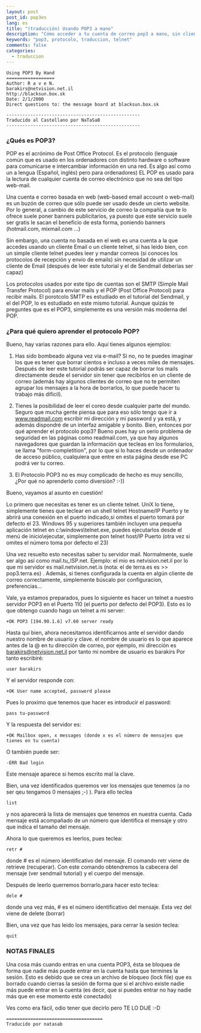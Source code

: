 ```yaml
---
layout: post
post_id: pop3es
lang: es
title: "(traducción) Usando POP3 a mano"
description: "Cómo acceder a tu cuenta de correo pop3 a mano, sin cliente de correo"
keywords: "pop3, protocolo, traduccion, telnet"
comments: false
categories: 
  - traduccion
---
```



    Using POP3 By Hand
    ==================
    Author: R a v e N.
    barakirs@netvision.net.il
    http://blacksun.box.sk
    Date: 2/1/2000
    Direct questions to: the message board at blacksun.box.sk

    --------------------------------------------------
    Traducido al Castellano por NaTaSaB
    --------------------------------------------------
    
### ¿Qués es POP3?

POP es el acrónimo de Post Office Protocol. Es el protocolo (lenguaje común que es usado en los ordenadores con distinto hardware o software para comunicarse e intercambiar información en una red. Es algo así como un a lengua (Español, inglés) pero para ordenadores) EL POP es usado para la lectura de cualquier cuenta de correo electrónico que no sea del tipo web-mail. 

Una cuenta e correo basada en web (web-based email account o web-mail) es un buzón de correo que sólo puede ser usado desde un cierto website. Por lo general, a cambio de este servicio de correo la compañía que te lo ofrece suele poner banners publicitarios, ya puesto que este servicio  suele ser gratis le sacan el beneficio de esta forma, poniendo banners (hotmail.com, mixmail.com ...)

Sin embargo, una cuenta no basada en el web es una cuenta a la que accedes usando un cliente Email o un cliente telnet, si has leido bien, con un simple cliente telnet puedes leer y mandar correos (si conoces los protocolos de recepción y envio de emails) sin necesidad de utilizar un cliente de Email (después de leer este tutorial y el de Sendmail deberías ser capaz) 

Los protocolos usados por este tipo de cuentas son el SMTP (Simple Mail Transfer Protocol) para enviar mails y el POP (Post Office Protocol) para recibir mails. El porotcolo SMTP es estudiado en el tutorial del Sendmail, y el del POP, lo es estudiado en este mismo tutorial. Aunque quizás te preguntes que es el POP3, simplemente es una versión más moderna del POP.

### ¿Para qué quiero aprender el protocolo POP?

Bueno, hay varias razones para ello. Aquí tienes algunos ejemplos:

1. Has sido bombeado alguna vez via e-mail? Si no, no te puedes imaginar los que es tener que borrar cientos  e incluso a veces miles de mensajes. Después de leer este tutorial podrás ser capaz de borrar los mails directamente desde el servidor sin tener que recibirlos en un cliente de correo (además hay algunos clientes de correo que no te permiten agrupar los mensajes a la hora de borrarlos, lo que puede hacer tu trabajo más dificil).

2. Tienes la posibilidad de leer el coreo desde cualquier parte del mundo. Seguro que mucha gente piensa que para eso sólo tengo que ir a www.readmail.com escribir mi dirección y mi password y ya está, y además dispondré de un interfaz amigable y bonito. Bien, entonces por qué aprender el protocolo pop3? Bueno pues hay un serio problema de seguridad en las páginas como readmail.com, ya que hay algunos navegadores que guardan la información que tecleas en los formularios, se llama "form-completition", por lo que si lo haces desde un ordenador de acceso público, cualquiera que entre en esta página desde ese PC podrá ver tu correo. 

3. El Protocolo POP3 no es muy complicado de hecho es muy sencillo, ¿Por qué no aprenderlo como diversión?  :-))

Bueno, vayamos al asunto en cuestión!

Lo primero que necesitas es tener es un cliente telnet. UniX lo tiene, simplemente tienes que teclear en un shell telnet Hostname/IP Puerto y te abrirá una conexión en el puerto indicado,si omites el puerto tomará por defecto el 23. Windows 95 y superiores también incluyen una pequeña aplicación telnet en c:\windows\telnet.exe, puedes ejecutarlos desde el menú de inicio\ejecutar, simplemente pon telnet host/IP Puerto (otra vez si omites el número toma por defecto el 23)

Una vez resuelto esto necesitas saber tu servidor mail. Normalmente, suele ser algo así como mail.tu_ISP.net. Ejemplo: el mio es netvision.net.il por lo que mi servidor es mail.netvision.net.is (nota: el de terra.es es >> pop3.terra.es) . Además, si tienes configurada la cuenta en algún cliente de correo correctamente, simplemente búscalo por configuracion, preferencias...

Vale, ya estamos preparados, pues lo siguiente es hacer un telnet a nuestro servidor POP3 en el Puerto 110 (el puerto por defecto del POP3). Esto es lo que obtengo cuando hago un telnet a mi server: 

    +OK POP3 [194.90.1.6] v7.60 server ready

Hasta quí bien, ahora necesitamos identificarnos ante el servidor dando nuestro nombre de usuario y clave. el nombre de usuario es lo que aparece antes de la @ en tu dirección de correo, por ejemplo, mi dirección es barakirs@netvision.net.il por tanto mi nombre de usuario es barakirs
Por tanto escribiré: 

    user barakirs

Y el servidor responde con:

    +OK User name accepted, password please

Pues lo proximo que tenemos que hacer es introducir el password:

    pass tu-password

Y la respuesta del servidor es:

    +OK Mailbox open, x messages (donde x es el número de mensajes que tienes en tu cuenta)

O también puede ser:

    -ERR Bad login

Este mensaje aparece si hemos escrito mal la clave. 

Bien, una vez identificados queremos ver los mensajes que tenemos (a no ser qeu tengamos 0 mensajes ;-) ). Para ello teclea 

    list

y nos aparecerá la lista de mensajes que tenemos en nuestra cuenta. Cada mensaje está acompañado de un número que identifica el mensaje y otro que indica el tamaño del mensaje.

Ahora lo que queremos es leerlos, pues teclea:

    retr #

donde # es el número identificativo del mensaje. El comando retr viene de retrieve (recuperar). Con este comando obtendremos la cabecera del mensaje (ver sendmail tutorial) y el cuerpo del mensaje.

Después de leerlo querremos borrarlo,para hacer esto teclea:

    dele #

donde una vez más, # es el número identificativo del mensaje. Esta vez del viene de delete (borrar)

Bien, una vez que has leido los mensajes, para cerrar la sesión teclea:

    quit

### NOTAS FINALES

Una cosa más cuando entras en una cuenta POP3, ésta se bloquea de forma que nadie más puede entrar en la cuenta hasta que termines la sesión. Esto es debido  que se crea un archivo de bloqueo (lock file) que es borrado cuando cierras la sesión de forma que si el archivo existe nadie más puede entrar en la cuenta (es decir, que si puedes entrar no hay nadie más que en ese momento esté conectado)

Ves como era fácil, odio tener que decirlo pero TE LO DIJE  :-D


    ====================================
    Traducido por natasab 